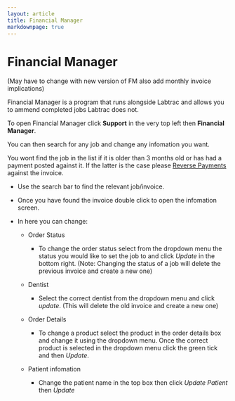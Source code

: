 ```yaml
---
layout: article
title: Financial Manager
markdownpage: true
---
```

# Financial Manager 
(May have to change with new version of FM also add monthly invoice implications)



Financial Manager is a program that runs alongside Labtrac and allows you to ammend completed jobs Labtrac does not.



To open Financial Manager click **Support** in the very top left then **Financial Manager**.



You can then search for any job and change any infomation you want.



You wont find the job in the list if it is older than 3 months old or has had a payment posted against it. If the latter is the case please [Reverse Payments](payment-entry#4.2) against the invoice.



+ Use the search bar to find the relevant job/invoice. 



+ Once you have found the invoice double click to open the infomation screen.



+ In here you can change:



	- Order Status

		- To change the order status select from the dropdown menu the status you would like to set the job to and click *Update* in the bottom right. (Note: Changing the status of a job will delete the previous invoice and create a new one)

	- Dentist

		-  Select the correct dentist from the dropdown menu and click *update*. (This will delete the old invoice and create a new one)

	- Order Details

		- To change a product select the product in the order details box and change it using the dropdown menu. Once the correct product is selected in the dropdown menu click the green tick and then *Update*.

	- Patient infomation

		- Change the patient name in the top box then click *Update Patient* then *Update*



